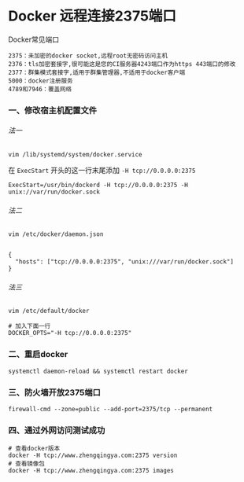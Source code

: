 # Docker 远程连接2375端口

Docker常见端口

```
2375：未加密的docker socket,远程root无密码访问主机
2376：tls加密套接字,很可能这是您的CI服务器4243端口作为https 443端口的修改
2377：群集模式套接字,适用于群集管理器,不适用于docker客户端
5000：docker注册服务
4789和7946：覆盖网络
```

### 一、修改宿主机配置文件

###### 法一

```shell
vim /lib/systemd/system/docker.service
```

在 `ExecStart` 开头的这一行末尾添加 `-H tcp://0.0.0.0:2375`

```shell
ExecStart=/usr/bin/dockerd -H tcp://0.0.0.0:2375 -H unix://var/run/docker.sock
```



###### 法二

```shell
vim /etc/docker/daemon.json


{
  "hosts": ["tcp://0.0.0.0:2375", "unix:///var/run/docker.sock"]
}
```

###### 法三

```shell
vim /etc/default/docker

# 加入下面一行
DOCKER_OPTS="-H tcp://0.0.0.0:2375"
```

### 二、重启docker

```shell
systemctl daemon-reload && systemctl restart docker
```

### 三、防火墙开放2375端口

```shell
firewall-cmd --zone=public --add-port=2375/tcp --permanent
```

### 四、通过外网访问测试成功

```shell
# 查看docker版本
docker -H tcp://www.zhengqingya.com:2375 version
# 查看镜像包
docker -H tcp://www.zhengqingya.com:2375 images
```

